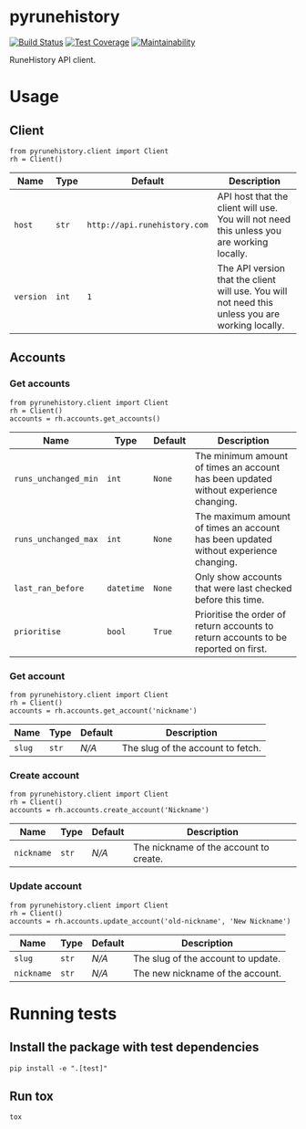 # pyrunehistory

[![Build Status](https://travis-ci.org/jmwri/pyrunehistory.svg?branch=master)](https://travis-ci.org/jmwri/pyrunehistory)
[![Test Coverage](https://api.codeclimate.com/v1/badges/9aa891c23deb437b1616/test_coverage)](https://codeclimate.com/github/jmwri/pyrunehistory/test_coverage)
[![Maintainability](https://api.codeclimate.com/v1/badges/9aa891c23deb437b1616/maintainability)](https://codeclimate.com/github/jmwri/pyrunehistory/maintainability)

RuneHistory API client.

# Usage
## Client
```
from pyrunehistory.client import Client
rh = Client()
```

| Name | Type | Default | Description |
| --- | --- | --- | --- |
| `host` | `str` | `http://api.runehistory.com` | API host that the client will use. You will not need this unless you are working locally. |
| `version` | `int` | `1` | The API version that the client will use. You will not need this unless you are working locally. |

## Accounts
### Get accounts
```
from pyrunehistory.client import Client
rh = Client()
accounts = rh.accounts.get_accounts()
```

| Name | Type | Default | Description |
| --- | --- | --- | --- |
| `runs_unchanged_min` | `int` | `None` | The minimum amount of times an account has been updated without experience changing. |
| `runs_unchanged_max` | `int` | `None` | The maximum amount of times an account has been updated without experience changing. |
| `last_ran_before` | `datetime` | `None` | Only show accounts that were last checked before this time. |
| `prioritise` | `bool` | `True` | Prioritise the order of return accounts to return accounts to be reported on first. |

### Get account
```
from pyrunehistory.client import Client
rh = Client()
accounts = rh.accounts.get_account('nickname')
```

| Name | Type | Default | Description |
| --- | --- | --- | --- |
| `slug` | `str` | *N/A* | The slug of the account to fetch. |

### Create account
```
from pyrunehistory.client import Client
rh = Client()
accounts = rh.accounts.create_account('Nickname')
```

| Name | Type | Default | Description |
| --- | --- | --- | --- |
| `nickname` | `str` | *N/A* | The nickname of the account to create. |

### Update account
```
from pyrunehistory.client import Client
rh = Client()
accounts = rh.accounts.update_account('old-nickname', 'New Nickname')
```

| Name | Type | Default | Description |
| --- | --- | --- | --- |
| `slug` | `str` | *N/A* | The slug of the account to update. |
| `nickname` | `str` | *N/A* | The new nickname of the account. |

# Running tests
## Install the package with test dependencies
`pip install -e ".[test]"`

## Run tox
`tox`